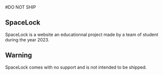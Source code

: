 #DO NOT SHIP

## SpaceLock
SpaceLock is a website an educationnal project made by a team of student during the year 2023.

## Warning

SpaceLock comes with no support and is not intended to be shipped.

